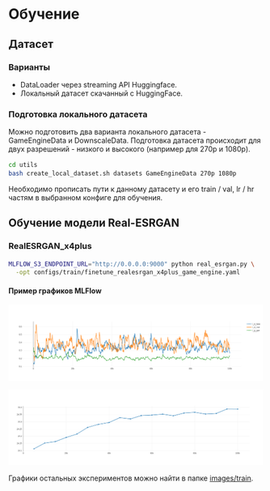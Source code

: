 # Обучение



## Датасет

### Варианты
- DataLoader через streaming API Huggingface.
- Локальный датасет скачанный с HuggingFace.

### Подготовка локального датасета
Можно подготовить два варианта локального датасета - GameEngineData и DownscaleData.
Подготовка датасета происходит для двух разрешений - низкого и высокого (например для 270p и 1080p).

```bash
cd utils
bash create_local_dataset.sh datasets GameEngineData 270p 1080p
```

Необходимо прописать пути к данному датасету и его train / val, lr / hr частям в выбранном конфиге для обучения.

## Обучение модели Real-ESRGAN

### RealESRGAN_x4plus

```bash
MLFLOW_S3_ENDPOINT_URL="http://0.0.0.0:9000" python real_esrgan.py \
  -opt configs/train/finetune_realesrgan_x4plus_game_engine.yaml
```

#### Пример графиков MLFlow

![real_esrgan_steps=100k_bs=2_gt_crop=256_scale=4_losses](/images/train/real_esrgan_steps=100k_bs=2_gt_crop=256_scale=4_losses.png)

![real_esrgan_steps=100k_bs=2_gt_crop=256_scale=4_psnr](/images/train/real_esrgan_steps=100k_bs=2_gt_crop=256_scale=4_psnr.png)

Графики остальных экспериментов можно найти в папке [images/train](/images/train).
